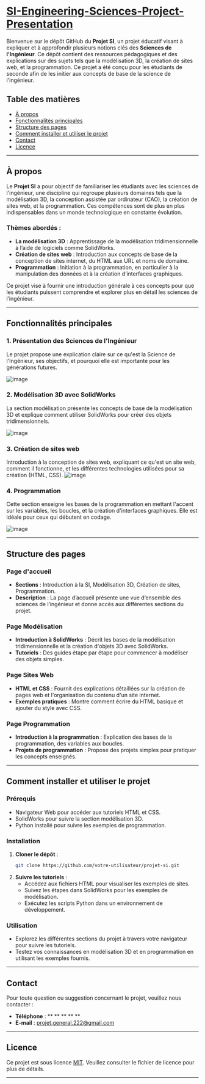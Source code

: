 # [SI-Engineering-Sciences-Project-Presentation](https://mr22206.github.io/SI-Engineering-Sciences-Project-Presentation/index.html)

Bienvenue sur le dépôt GitHub du **Projet SI**, un projet éducatif visant à expliquer et à approfondir plusieurs notions clés des **Sciences de l'Ingénieur**. Ce dépôt contient des ressources pédagogiques et des explications sur des sujets tels que la modélisation 3D, la création de sites web, et la programmation. Ce projet a été conçu pour les étudiants de seconde afin de les initier aux concepts de base de la science de l'ingénieur.

## Table des matières
- [À propos](#à-propos)
- [Fonctionnalités principales](#fonctionnalités-principales)
- [Structure des pages](#structure-des-pages)
- [Comment installer et utiliser le projet](#comment-installer-et-utiliser-le-projet)
- [Contact](#contact)
- [Licence](#licence)

---

## À propos
Le **Projet SI** a pour objectif de familiariser les étudiants avec les sciences de l'ingénieur, une discipline qui regroupe plusieurs domaines tels que la modélisation 3D, la conception assistée par ordinateur (CAO), la création de sites web, et la programmation. Ces compétences sont de plus en plus indispensables dans un monde technologique en constante évolution.

### Thèmes abordés :
- **La modélisation 3D** : Apprentissage de la modélisation tridimensionnelle à l’aide de logiciels comme SolidWorks.
- **Création de sites web** : Introduction aux concepts de base de la conception de sites internet, du HTML aux URL et noms de domaine.
- **Programmation** : Initiation à la programmation, en particulier à la manipulation des données et à la création d’interfaces graphiques.

Ce projet vise à fournir une introduction générale à ces concepts pour que les étudiants puissent comprendre et explorer plus en détail les sciences de l’ingénieur.

---

## Fonctionnalités principales

### 1. **Présentation des Sciences de l'Ingénieur**
Le projet propose une explication claire sur ce qu'est la Science de l'Ingénieur, ses objectifs, et pourquoi elle est importante pour les générations futures.

![image](https://github.com/user-attachments/assets/61dcefe3-a33f-45a4-910f-7b0e35ea954e)

### 2. **Modélisation 3D avec SolidWorks**
La section modélisation présente les concepts de base de la modélisation 3D et explique comment utiliser SolidWorks pour créer des objets tridimensionnels.

![image](https://github.com/user-attachments/assets/a4926244-22ae-45e0-a720-59fc8b436c19)

### 3. **Création de sites web**
Introduction à la conception de sites web, expliquant ce qu'est un site web, comment il fonctionne, et les différentes technologies utilisées pour sa création (HTML, CSS).
![image](https://github.com/user-attachments/assets/2bf69528-940d-4211-8837-3fe8f7b3f621)

### 4. **Programmation**
Cette section enseigne les bases de la programmation en mettant l'accent sur les variables, les boucles, et la création d'interfaces graphiques. Elle est idéale pour ceux qui débutent en codage.

![image](https://github.com/user-attachments/assets/92e27df6-5a5e-40e7-92f1-8237970e33aa)

---

## Structure des pages

### Page d'accueil
- **Sections** : Introduction à la SI, Modélisation 3D, Création de sites, Programmation.
- **Description** : La page d’accueil présente une vue d’ensemble des sciences de l’ingénieur et donne accès aux différentes sections du projet.

### Page Modélisation
- **Introduction à SolidWorks** : Décrit les bases de la modélisation tridimensionnelle et la création d'objets 3D avec SolidWorks.
- **Tutoriels** : Des guides étape par étape pour commencer à modéliser des objets simples.

### Page Sites Web
- **HTML et CSS** : Fournit des explications détaillées sur la création de pages web et l'organisation du contenu d'un site internet.
- **Exemples pratiques** : Montre comment écrire du HTML basique et ajouter du style avec CSS.

### Page Programmation
- **Introduction à la programmation** : Explication des bases de la programmation, des variables aux boucles.
- **Projets de programmation** : Propose des projets simples pour pratiquer les concepts enseignés.

---

## Comment installer et utiliser le projet

### Prérequis
- Navigateur Web pour accéder aux tutoriels HTML et CSS.
- SolidWorks pour suivre la section modélisation 3D.
- Python installé pour suivre les exemples de programmation.

### Installation
1. **Cloner le dépôt** :
   ```bash
   git clone https://github.com/votre-utilisateur/projet-si.git
   ```
2. **Suivre les tutoriels** :
   - Accédez aux fichiers HTML pour visualiser les exemples de sites.
   - Suivez les étapes dans SolidWorks pour les exemples de modélisation.
   - Exécutez les scripts Python dans un environnement de développement.

### Utilisation
- Explorez les différentes sections du projet à travers votre navigateur pour suivre les tutoriels.
- Testez vos connaissances en modélisation 3D et en programmation en utilisant les exemples fournis.

---

## Contact
Pour toute question ou suggestion concernant le projet, veuillez nous contacter :
- **Téléphone** : ** ** ** ** **
- **E-mail** : projet.general.222@gmail.com

---

## Licence
Ce projet est sous licence [MIT](LICENSE). Veuillez consulter le fichier de licence pour plus de détails.

---
